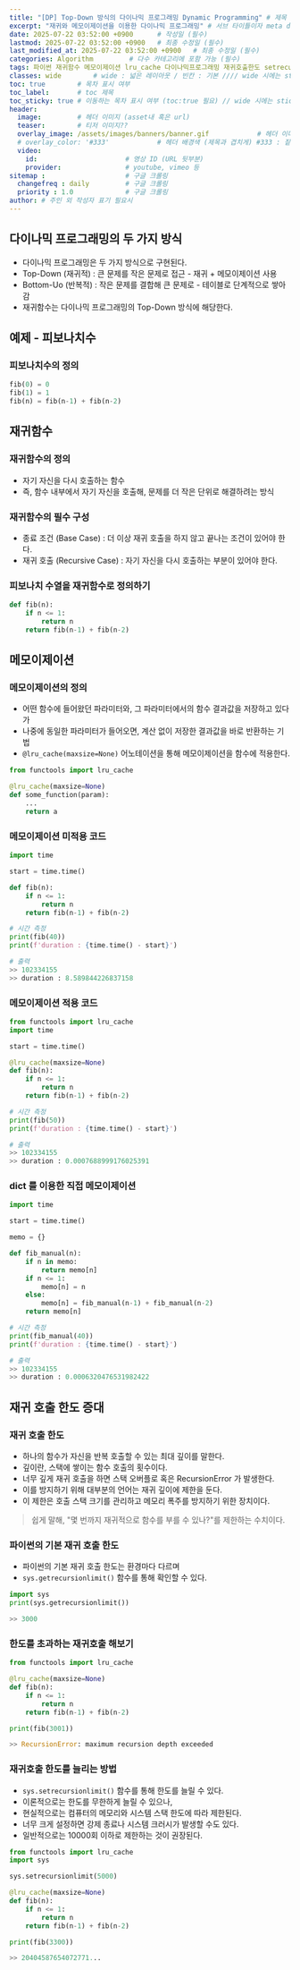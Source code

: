 ```yaml
---
title: "[DP] Top-Down 방식의 다이나믹 프로그래밍 Dynamic Programming" # 제목 (필수)
excerpt: "재귀와 메모이제이션을 이용한 다이나믹 프로그래밍" # 서브 타이틀이자 meta description (필수)
date: 2025-07-22 03:52:00 +0900      # 작성일 (필수)
lastmod: 2025-07-22 03:52:00 +0900   # 최종 수정일 (필수)
last_modified_at: 2025-07-22 03:52:00 +0900   # 최종 수정일 (필수)
categories: Algorithm         # 다수 카테고리에 포함 가능 (필수)
tags: 파이썬 재귀함수 메모이제이션 lru_cache 다이나믹프로그래밍 재귀호출한도 setrecursionlimit 파이썬최적화 피보나치 재귀함수예제 알고리즘문제 해결방법 파이썬성능개선 알고리즘기초 dynamic programming dp dynamicprogramming python   # 태그 복수개 가능 (필수)
classes: wide        # wide : 넓은 레이아웃 / 빈칸 : 기본 //// wide 시에는 sticky toc 불가
toc: true        # 목차 표시 여부
toc_label:       # toc 제목
toc_sticky: true # 이동하는 목차 표시 여부 (toc:true 필요) // wide 시에는 sticky toc 불가
header: 
  image:         # 헤더 이미지 (asset내 혹은 url)
  teaser:        # 티저 이미지??
  overlay_image: /assets/images/banners/banner.gif            # 헤더 이미지 (제목과 겹치게)
  # overlay_color: '#333'            # 헤더 배경색 (제목과 겹치게) #333 : 짙은 회색 (필수)
  video:
    id:                      # 영상 ID (URL 뒷부분)
    provider:                # youtube, vimeo 등
sitemap :                    # 구글 크롤링
  changefreq : daily         # 구글 크롤링
  priority : 1.0             # 구글 크롤링
author: # 주인 외 작성자 표기 필요시
---
```

<!--postNo: 20250722_001-->

## 다이나믹 프로그래밍의 두 가지 방식  

- 다이나믹 프로그래밍은 두 가지 방식으로 구현된다.  
- Top-Down (재귀적) : 큰 문제를 작은 문제로 접근 - 재귀 + 메모이제이션 사용  
- Bottom-Uo (반복적) : 작은 문제를 결합해 큰 문제로 - 테이블로 단계적으로 쌓아감  
- 재귀함수는 다이나믹 프로그래밍의 Top-Down 방식에 해당한다.  

## 예제 - 피보나치수  

### 피보나치수의 정의  

```python
fib(0) = 0
fib(1) = 1
fib(n) = fib(n-1) + fib(n-2)
```

## 재귀함수  

### 재귀함수의 정의  

- 자기 자신을 다시 호출하는 함수  
- 즉, 함수 내부에서 자기 자신을 호출해, 문제를 더 작은 단위로 해결하려는 방식  

### 재귀함수의 필수 구성  

- 종료 조건 (Base Case) : 더 이상 재귀 호출을 하지 않고 끝나는 조건이 있어야 한다.  
- 재귀 호출 (Recursive Case) : 자기 자신을 다시 호출하는 부분이 있어야 한다.  

### 피보나치 수열을 재귀함수로 정의하기  

```python
def fib(n):
    if n <= 1:
        return n
    return fib(n-1) + fib(n-2)
```

## 메모이제이션  

### 메모이제이션의 정의  

- 어떤 함수에 들어왔던 파라미터와, 그 파라미터에서의 함수 결과값을 저장하고 있다가  
- 나중에 동일한 파라미터가 들어오면, 계산 없이 저장한 결과값을 바로 반환하는 기법  
- `@lru_cache(maxsize=None)` 어노테이션을 통해 메모이제이션을 함수에 적용한다.  

```python
from functools import lru_cache

@lru_cache(maxsize=None)
def some_function(param):
	...
	return a
```

### 메모이제이션 미적용 코드  

```python
import time

start = time.time()

def fib(n):
	if n <= 1:
		return n
	return fib(n-1) + fib(n-2)

# 시간 측정
print(fib(40))
print(f'duration : {time.time() - start}')

# 출력
>> 102334155
>> duration : 8.589844226837158
```

### 메모이제이션 적용 코드  

```python
from functools import lru_cache
import time

start = time.time()

@lru_cache(maxsize=None)
def fib(n):
	if n <= 1:
		return n
	return fib(n-1) + fib(n-2)

# 시간 측정
print(fib(50))
print(f'duration : {time.time() - start}')

# 출력
>> 102334155
>> duration : 0.0007688999176025391
```

### dict 를 이용한 직접 메모이제이션  

```python
import time

start = time.time()

memo = {}

def fib_manual(n):
    if n in memo:
        return memo[n]
    if n <= 1:
        memo[n] = n
    else:
        memo[n] = fib_manual(n-1) + fib_manual(n-2)
    return memo[n]

# 시간 측정
print(fib_manual(40))
print(f'duration : {time.time() - start}')

# 출력
>> 102334155
>> duration : 0.0006320476531982422
```


## 재귀 호출 한도 증대  

### 재귀 호출 한도  

- 하나의 함수가 자신을 반복 호출할 수 있는 최대 깊이를 말한다.  
- 깊이란, 스택에 쌓이는 함수 호출의 횟수이다.  
- 너무 깊게 재귀 호출을 하면 스택 오버플로 혹은 RecursionError 가 발생한다.  
- 이를 방지하기 위해 대부분의 언어는 재귀 깊이에 제한을 둔다.  
- 이 제한은 호출 스택 크기를 관리하고 메모리 폭주를 방지하기 위한 장치이다.  

> 쉽게 말해, "몇 번까지 재귀적으로 함수를 부를 수 있나?"를 제한하는 수치이다.  

### 파이썬의 기본 재귀 호출 한도  

- 파이썬의 기본 재귀 호출 한도는 환경마다 다르며  
- `sys.getrecursionlimit()` 함수를 통해 확인할 수 있다.  

```python
import sys
print(sys.getrecursionlimit())

>> 3000
```

### 한도를 초과하는 재귀호출 해보기  

```python
from functools import lru_cache

@lru_cache(maxsize=None)
def fib(n):
	if n <= 1:
		return n
	return fib(n-1) + fib(n-2)

print(fib(3001))

>> RecursionError: maximum recursion depth exceeded
```

### 재귀호출 한도를 늘리는 방법  

- `sys.setrecursionlimit()` 함수를 통해 한도를 늘릴 수 있다.  
- 이론적으로는 한도를 무한하게 늘릴 수 있으나,  
- 현실적으로는 컴퓨터의 메모리와 시스템 스택 한도에 따라 제한된다.  
- 너무 크게 설정하면 강제 종료나 시스템 크러시가 발생할 수도 있다.  
- 일반적으로는 10000회 이하로 제한하는 것이 권장된다.  

```python
from functools import lru_cache
import sys

sys.setrecursionlimit(5000)

@lru_cache(maxsize=None)
def fib(n):
	if n <= 1:
		return n
	return fib(n-1) + fib(n-2)

print(fib(3300))

>> 20404587654072771...
```